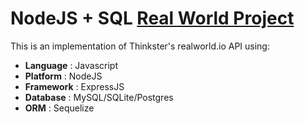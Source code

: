 # NodeJS + SQL [Real World Project](http://realworld.io)

This is an implementation of Thinkster's realworld.io API using:

- **Language**	: Javascript
- **Platform**	: NodeJS
- **Framework**	: ExpressJS
- **Database**	: MySQL/SQLite/Postgres
- **ORM**	: Sequelize


